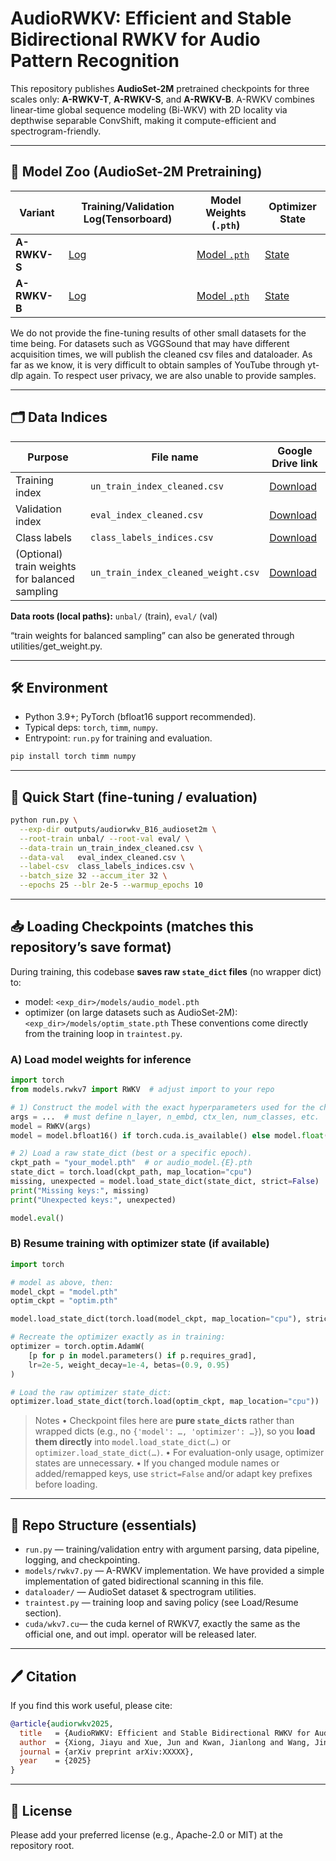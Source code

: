 # AudioRWKV: Efficient and Stable Bidirectional RWKV for Audio Pattern Recognition

This repository publishes **AudioSet-2M** pretrained checkpoints for three scales only: **A-RWKV-T**, **A-RWKV-S**, and **A-RWKV-B**.
 A-RWKV combines linear-time global sequence modeling (Bi-WKV) with 2D locality via depthwise separable ConvShift, making it compute-efficient and spectrogram-friendly.

------

## 🔗 Model Zoo (AudioSet-2M Pretraining)

| Variant      | Training/Validation Log(Tensorboard)                                      | Model Weights (`.pth`)                                       | Optimizer State                                              |
| ------------ | ------------------------------------------------------------ | ------------------------------------------------------------ | ------------------------------------------------------------ |
| **A-RWKV-S** | [Log](https://drive.google.com/file/d/1Czz8TUNC2zjQJ0Hm6xxtCQyN7EzIW3pq/view?usp=drive_link) | [Model `.pth`](https://drive.google.com/file/d/1yU3umH5BwVCpJA5sZgF53R1Gg1IYOW1Q/view?usp=drive_link) | [State](https://drive.google.com/file/d/1nTubGtVptCqFHXXYBmuTgotD7xR6j6n4/view?usp=drive_link) |
| **A-RWKV-B** | [Log](https://drive.google.com/file/d/1cNADVp2U_LZlRFVdWiaaHVzBtdtH8DUs/view?usp=drive_link) | [Model `.pth`](https://drive.google.com/file/d/1TOL-j5iU1U2BPRgEV6q2Ro1Gql6Bvl47/view?usp=drive_link) | [State](https://drive.google.com/file/d/1S0hpEwMqPhY9Vj4RGNra8KfqwFJF5W0O/view?usp=drive_link) |

We do not provide the fine-tuning results of other small datasets for the time being. For datasets such as VGGSound that may have different acquisition times, we will publish the cleaned csv files and dataloader. As far as we know, it is very difficult to obtain samples of YouTube through yt-dlp again. To respect user privacy, we are also unable to provide samples.


------

## 🗂 Data Indices 

| Purpose                                        | File name                           | Google Drive link                              |
| ---------------------------------------------- | ----------------------------------- | ------------------------------------------------------------ |
| Training index                                 | `un_train_index_cleaned.csv`        | [Download](https://drive.google.com/file/d/1eyzS18WZReNJ0OupQw473f6nUAaCiI0X/view?usp=drive_link) |
| Validation index                               | `eval_index_cleaned.csv`            | [Download](https://drive.google.com/file/d/1hsn7rvno5SQHVw-vlw35KWjCONMFJZlY/view?usp=drive_link) |
| Class labels                                   | `class_labels_indices.csv`          | [Download](https://drive.google.com/file/d/1b429XtsT1VPkagpVuBY51pVrYo5gUlli/view?usp=drive_link) |
| (Optional) train weights for balanced sampling | `un_train_index_cleaned_weight.csv` | [Download](https://drive.google.com/file/d/1nYyZf9V7rQiGt6grL2O6p09lh-OMH1rR/view?usp=drive_link) |

**Data roots (local paths):** `unbal/` (train), `eval/` (val)

“train weights for balanced sampling” can also be generated through utilities/get_weight.py.

------

## 🛠 Environment

- Python 3.9+; PyTorch (bfloat16 support recommended).
- Typical deps: `torch`, `timm`, `numpy`.
- Entrypoint: `run.py` for training and evaluation.

```bash
pip install torch timm numpy
```

------

## 🚀 Quick Start (fine-tuning / evaluation)

```bash
python run.py \
  --exp-dir outputs/audiorwkv_B16_audioset2m \
  --root-train unbal/ --root-val eval/ \
  --data-train un_train_index_cleaned.csv \
  --data-val   eval_index_cleaned.csv \
  --label-csv  class_labels_indices.csv \
  --batch_size 32 --accum_iter 32 \
  --epochs 25 --blr 2e-5 --warmup_epochs 10
```

------

## 📥 Loading Checkpoints (matches this repository’s save format)

During training, this codebase **saves raw `state_dict` files** (no wrapper dict) to:

- model: `<exp_dir>/models/audio_model.pth`
- optimizer (on large datasets such as AudioSet-2M): `<exp_dir>/models/optim_state.pth`
  These conventions come directly from the training loop in `traintest.py`. 

### A) Load model weights for inference

```python
import torch
from models.rwkv7 import RWKV  # adjust import to your repo

# 1) Construct the model with the exact hyperparameters used for the checkpoint.
args = ...  # must define n_layer, n_embd, ctx_len, num_classes, etc.
model = RWKV(args)
model = model.bfloat16() if torch.cuda.is_available() else model.float()

# 2) Load a raw state_dict (best or a specific epoch).
ckpt_path = "your_model.pth"  # or audio_model.{E}.pth
state_dict = torch.load(ckpt_path, map_location="cpu")
missing, unexpected = model.load_state_dict(state_dict, strict=False)  # strict=True if you prefer exact match
print("Missing keys:", missing)
print("Unexpected keys:", unexpected)

model.eval()
```

### B) Resume training with optimizer state (if available)

```python
import torch

# model as above, then:
model_ckpt = "model.pth"
optim_ckpt = "optim.pth"

model.load_state_dict(torch.load(model_ckpt, map_location="cpu"), strict=True)

# Recreate the optimizer exactly as in training:
optimizer = torch.optim.AdamW(
    [p for p in model.parameters() if p.requires_grad],
    lr=2e-5, weight_decay=1e-4, betas=(0.9, 0.95)
)

# Load the raw optimizer state_dict:
optimizer.load_state_dict(torch.load(optim_ckpt, map_location="cpu"))
```

> Notes
> • Checkpoint files here are **pure `state_dict`s** rather than wrapped dicts (e.g., no `{'model': …, 'optimizer': …}`), so you **load them directly** into `model.load_state_dict(…)` or `optimizer.load_state_dict(…)`. 
> • For evaluation-only usage, optimizer states are unnecessary.
> • If you changed module names or added/remapped keys, use `strict=False` and/or adapt key prefixes before loading.

------

## 📁 Repo Structure (essentials)

- `run.py` — training/validation entry with argument parsing, data pipeline, logging, and checkpointing.
- `models/rwkv7.py` — A-RWKV implementation. We have provided a simple implementation of gated bidirectional scanning in this file.
- `dataloader/` — AudioSet dataset & spectrogram utilities.
- `traintest.py` — training loop and saving policy (see Load/Resume section). 
- `cuda/wkv7.cu`— the cuda kernel of RWKV7, exactly the same as the official one, and out impl. operator will be released later. 

------

## 🖊️ Citation

If you find this work useful, please cite:

```bibtex
@article{audiorwkv2025,
  title   = {AudioRWKV: Efficient and Stable Bidirectional RWKV for Audio Pattern Recognition},
  author  = {Xiong, Jiayu and Xue, Jun and Kwan, Jianlong and Wang, Jing},
  journal = {arXiv preprint arXiv:XXXXX},
  year    = {2025}
}
```

------

## 📜 License

Please add your preferred license (e.g., Apache-2.0 or MIT) at the repository root.


